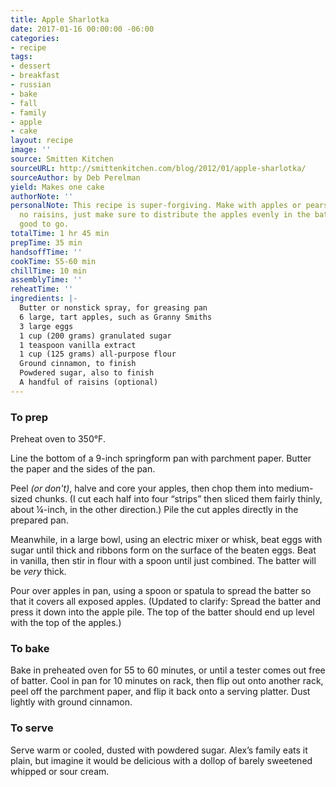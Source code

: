 ```yaml
---
title: Apple Sharlotka
date: 2017-01-16 00:00:00 -06:00
categories:
- recipe
tags:
- dessert
- breakfast
- russian
- bake
- fall
- family
- apple
- cake
layout: recipe
image: ''
source: Smitten Kitchen
sourceURL: http://smittenkitchen.com/blog/2012/01/apple-sharlotka/
sourceAuthor: by Deb Perelman
yield: Makes one cake
authorNote: ''
personalNote: This recipe is super-forgiving. Make with apples or pears, raisins or
  no raisins, just make sure to distribute the apples evenly in the batter and you're
  good to go.
totalTime: 1 hr 45 min
prepTime: 35 min
handsoffTime: ''
cookTime: 55-60 min
chillTime: 10 min
assemblyTime: ''
reheatTime: ''
ingredients: |-
  Butter or nonstick spray, for greasing pan
  6 large, tart apples, such as Granny Smiths
  3 large eggs
  1 cup (200 grams) granulated sugar
  1 teaspoon vanilla extract
  1 cup (125 grams) all-purpose flour
  Ground cinnamon, to finish
  Powdered sugar, also to finish
  A handful of raisins (optional)
---
```


### To prep

Preheat oven to 350°F.

Line the bottom of a 9-inch springform pan with parchment paper. Butter the paper and the sides of the pan.

Peel *(or don't)*, halve and core your apples, then chop them into medium-sized chunks. (I cut each half into four “strips” then sliced them fairly thinly, about ¼-inch, in the other direction.) Pile the cut apples directly in the prepared pan.

Meanwhile, in a large bowl, using an electric mixer or whisk, beat eggs with sugar until thick and ribbons form on the surface of the beaten eggs. Beat in vanilla, then stir in flour with a spoon until just combined. The batter will be *very* thick.

Pour over apples in pan, using a spoon or spatula to spread the batter so that it covers all exposed apples. (Updated to clarify: Spread the batter and press it down into the apple pile. The top of the batter should end up level with the top of the apples.)

### To bake

Bake in preheated oven for 55 to 60 minutes, or until a tester comes out free of batter. Cool in pan for 10 minutes on rack, then flip out onto another rack, peel off the parchment paper, and flip it back onto a serving platter. Dust lightly with ground cinnamon.

### To serve

Serve warm or cooled, dusted with powdered sugar. Alex’s family eats it plain, but imagine it would be delicious with a dollop of barely sweetened whipped or sour cream.
